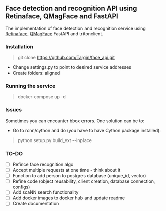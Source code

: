 ## Face detection and recognition API using Retinaface, QMagFace and FastAPI
The implementation of face detection and recognition service using [Retinaface](https://docs.openvino.ai/latest/omz_models_model_retinaface_resnet50_pytorch.html), [QMagFace](https://arxiv.org/abs/2111.13475) FastAPI and tritonclient.

### Installation
> git clone https://github.com/Talgin/face_api.git
- Change settings.py to point to desired service addresses
- Create folders: aligned

### Running the service
> docker-compose up -d

### Issues
Sometimes you can encounter bbox errors. One solution can be to:
  - Go to rcnn/cython and do (you have to have Cython package installed):
  > python setup.py build_ext --inplace

### TO-DO
- [ ] Refince face recognition algo
- [ ] Accept multiple requests at one time - think about it
- [ ] Function to add person to postgres database (unique_id, vector)
- [ ] Refine code (object reusability, client creation, database connection, configs)
- [ ] Add scaNN search functionality
- [ ] Add docker images to docker hub and update readme
- [ ] Create documentation